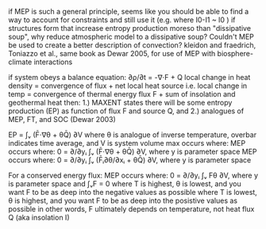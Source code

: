 
if MEP is such a general principle, seems like you should be able to find a way to account for constraints and still use it (e.g. where I0-I1 ~ I0 )
if structures form that increase entropy production moreso than "dissipative soup", why reduce atmospheric model to a dissipative soup? Couldn't MEP be used to create a better description of convection?
kleidon and fraedrich, Toniazzo et al., same book as Dewar 2005, for use of MEP with biosphere-climate interactions

if system obeys a balance equation:
∂ρ/∂t = -∇⋅F + Q
local change in heat density = convergence of flux + net local heat source
i.e. local change in temp = convergence of thermal energy flux F + sum of insolation and geothermal heat 
then:
1.) MAXENT states there will be some entropy production (EP) as function of flux F and source Q, and
2.) analogues of MEP, FT, and SOC (Dewar 2003)


EP = ∫ᵥ (F̄⋅∇θ + θQ̄) ∂V where θ is analogue of inverse temperature, overbar indicates time average, and V is system volume max occurs where:
MEP occurs where: 0 = ∂/∂yᵢ  ∫ᵥ (F̄⋅∇θ + θQ̄) ∂V, where y is parameter space
MEP occurs where: 0 = ∂/∂yᵢ  ∫ᵥ (F̄ᵢ∂θ/∂xᵢ + θQ̄) ∂V, where y is parameter space

For a conserved energy flux:
MEP occurs where: 0 = ∂/∂yᵢ  ∫ᵥ Fθ ∂V, where y is parameter space and ∫ᵥF = 0
where T is highest, θ is lowest, and you want F to be as deep into the negative values as possible
where T is lowest, θ is highest, and you want F to be as deep into the posistive values as possible
in other words, F ultimately depends on temperature, not heat flux Q (aka insolation I)